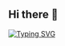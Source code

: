 ## Hi there 👋
[![Typing SVG](https://readme-typing-svg.demolab.com/?lines=Welcome+to+WitchEngineering+Github;Below+are+mycurrent+Proyects)](https://git.io/typing-svg)
<!--
**WitchEngineering/WitchEngineering** is a ✨ _special_ ✨ repository because its `README.md` (this file) appears on your GitHub profile.

Here are some ideas to get you started:

- 🔭 I’m currently working on ...
- 🌱 I’m currently learning ...
- 👯 I’m looking to collaborate on ...
- 🤔 I’m looking for help with ...
- 💬 Ask me about ...
- 📫 How to reach me: ...
- 😄 Pronouns: ...
- ⚡ Fun fact: ...
-->
